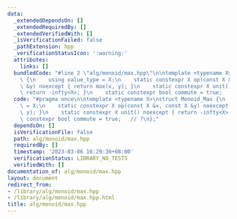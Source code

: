 ```yaml
---
data:
  _extendedDependsOn: []
  _extendedRequiredBy: []
  _extendedVerifiedWith: []
  _isVerificationFailed: false
  _pathExtension: hpp
  _verificationStatusIcon: ':warning:'
  attributes:
    links: []
  bundledCode: "#line 2 \"alg/monoid/max.hpp\"\n\ntemplate <typename X>\nstruct Monoid_Max\
    \ {\n    using value_type = X;\n    static constexpr X op(const X &x, const X\
    \ &y) noexcept { return max(x, y); }\n    static constexpr X unit() noexcept {\
    \ return -infty<X>; }\n    static constexpr bool commute = true;   // ?\n};\n"
  code: "#pragma once\n\ntemplate <typename X>\nstruct Monoid_Max {\n    using value_type\
    \ = X;\n    static constexpr X op(const X &x, const X &y) noexcept { return max(x,\
    \ y); }\n    static constexpr X unit() noexcept { return -infty<X>; }\n    static\
    \ constexpr bool commute = true;   // ?\n};"
  dependsOn: []
  isVerificationFile: false
  path: alg/monoid/max.hpp
  requiredBy: []
  timestamp: '2023-03-06 16:29:36+08:00'
  verificationStatus: LIBRARY_NO_TESTS
  verifiedWith: []
documentation_of: alg/monoid/max.hpp
layout: document
redirect_from:
- /library/alg/monoid/max.hpp
- /library/alg/monoid/max.hpp.html
title: alg/monoid/max.hpp
---
```

